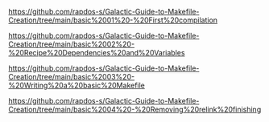 https://github.com/rapdos-s/Galactic-Guide-to-Makefile-Creation/tree/main/basic%2001%20-%20First%20compilation

https://github.com/rapdos-s/Galactic-Guide-to-Makefile-Creation/tree/main/basic%2002%20-%20Recipe%20Dependencies%20and%20Variables

https://github.com/rapdos-s/Galactic-Guide-to-Makefile-Creation/tree/main/basic%2003%20-%20Writing%20a%20basic%20Makefile

https://github.com/rapdos-s/Galactic-Guide-to-Makefile-Creation/tree/main/basic%2004%20-%20Removing%20relink%20finishing
